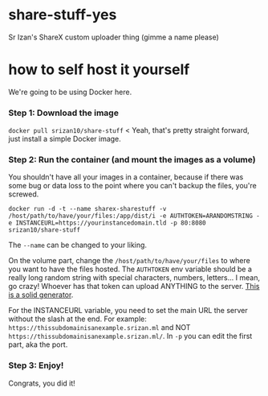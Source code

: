 # share-stuff-yes
Sr Izan's ShareX custom uploader thing (gimme a name please)

# how to self host it yourself

We're going to be using Docker here.

### Step 1: Download the image
`docker pull srizan10/share-stuff` < Yeah, that's pretty straight forward, just install a simple Docker image.

### Step 2: Run the container (and mount the images as a volume)
You shouldn't have all your images in a container, because if there was some bug or data loss to the point where you can't backup the files, you're screwed.

`docker run -d -t --name sharex-sharestuff -v /host/path/to/have/your/files:/app/dist/i -e AUTHTOKEN=ARANDOMSTRING -e INSTANCEURL=https://yourinstancedomain.tld -p 80:8080 srizan10/share-stuff`

The `--name` can be changed to your liking.

On the volume part, change the `/host/path/to/have/your/files` to where you want to have the files hosted.
The `AUTHTOKEN` env variable should be a really long random string with special characters, numbers, letters... I mean, go crazy! Whoever has that token can upload ANYTHING to the server. [This is a solid generator](https://delinea.com/resources/password-generator-it-tool).

For the INSTANCEURL variable, you need to set the main URL the server without the slash at the end. For example: `https://thissubdomainisanexample.srizan.ml` and NOT `https://thissubdomainisanexample.srizan.ml/`.
In `-p` you can edit the first part, aka the port.

### Step 3: Enjoy!

Congrats, you did it!